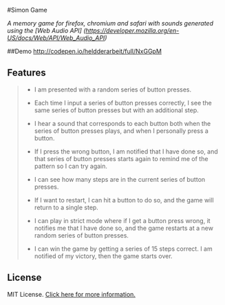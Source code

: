 #Simon Game

_A memory game for firefox, chromium and safari with sounds generated using the [Web Audio API] (https://developer.mozilla.org/en-US/docs/Web/API/Web_Audio_API)_

##Demo
http://codepen.io/heldderarbeit/full/NxGGpM

## Features

> - I am presented with a random series of button presses.
>
> - Each time I input a series of button presses correctly, I see the same series of button presses but with an additional step.
>
> - I hear a sound that corresponds to each button both when the series of button presses plays, and when I personally press a button.
>
> - If I press the wrong button, I am notified that I have done so, and that series of button presses starts again to remind me of the pattern so I can try again.
>
> - I can see how many steps are in the current series of button presses.
>
> - If I want to restart, I can hit a button to do so, and the game will return to a single step.
>
> - I can play in strict mode where if I get a button press wrong, it notifies me that I have done so, and the game restarts at a new random series of button presses.
>
> - I can win the game by getting a series of 15 steps correct. I am notified of my victory, then the game starts over.

## License
MIT License. [Click here for more information.](LICENSE)


